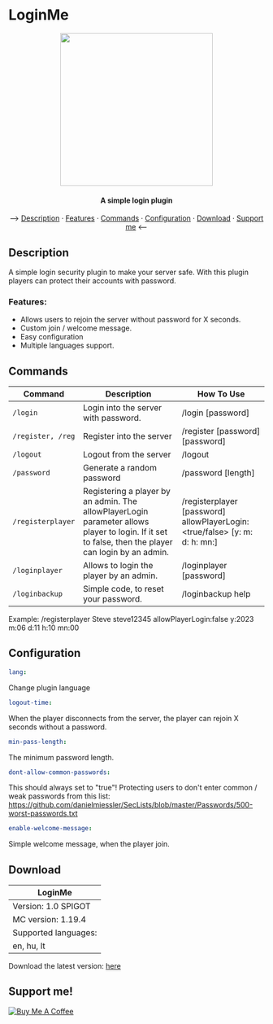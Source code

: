 <h1>
LoginMe
</h1>
<center><img src="https://github.com/OnePlugins/LoginMe/assets/78733248/59edfa69-edca-4193-954d-61cb7c56e450" width="300px"><h4>A simple login plugin</h4></center>
<p align="center">
  --> <a href="#description">Description</a> ·
  <a href="#features">Features</a> ·
  <a href="#commands">Commands</a> ·
  <a href="#configuration">Configuration</a> ·
  <a href="#download">Download</a> ·
  <a href="#support-me">Support me</a> <--
</p>

## Description
A simple login security plugin to make your server safe.
With this plugin players can protect their accounts with password.

### Features:
 - Allows users to rejoin the server without password for X seconds.
 - Custom join / welcome message.
 - Easy configuration
 - Multiple languages support.

## Commands
| Command | Description | How To Use |
| --- | --- | --- |
| `/login` | Login into the server with password. | /login [password] |
| `/register, /reg` | Register into the server | /register [password] [password] |
| `/logout` | Logout from the server | /logout |
| `/password` | Generate a random password | /password [length] |
| `/registerplayer` | Registering a player by an admin. The allowPlayerLogin parameter allows player to login. If it set to false, then the player can login by an admin. | /registerplayer <player> [password] allowPlayerLogin:<true/false> [y:<year> m:<month> d:<day> h:<hour> mn:<minute>] |
| `/loginplayer` | Allows to login the player by an admin. | /loginplayer <player> [password] |
| `/loginbackup` | Simple code, to reset your password. | /loginbackup help |
 
Example: /registerplayer Steve steve12345 allowPlayerLogin:false y:2023 m:06 d:11 h:10 mn:00
  
## Configuration
```yaml
lang:
```
Change plugin language
```yaml
logout-time:
```
 When the player disconnects from the server, the player can rejoin X seconds without a password.
```yaml
min-pass-length:
```
The minimum password length.
```yaml
dont-allow-common-passwords:
```
This should always set to "true"! Protecting users to don't enter common / weak passwords from this list: 
https://github.com/danielmiessler/SecLists/blob/master/Passwords/500-worst-passwords.txt
```yaml
enable-welcome-message:
```
Simple welcome message, when the player join.

## Download
|           LoginMe           |
|-----------------------------|
| Version: 1.0 SPIGOT                |
| MC version: 1.19.4          |
| Supported languages:  |
| en, hu, lt |

<p>Download the latest version: <a href="https://github.com/OnePlugins/LoginMe/releases/">here</a></p>

## Support me!
<a href="https://www.buymeacoffee.com/bence912" target="_blank"><img src="https://www.buymeacoffee.com/assets/img/custom_images/purple_img.png" alt="Buy Me A Coffee">
